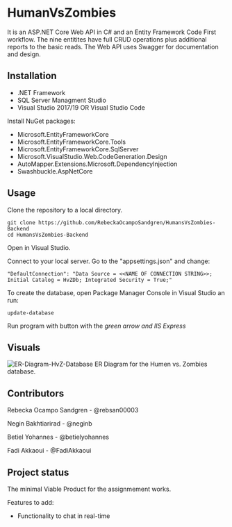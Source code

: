 # HumanVsZombies
It is an ASP.NET Core Web API in C# and an Entity Framework Code First workflow. The nine entitites have full CRUD operations plus additional reports to the basic reads. The Web API uses Swagger for documentation and design.

## Installation

* .NET Framework
* SQL Server Managment Studio
* Visual Studio 2017/19 OR Visual Studio Code

Install NuGet packages:

- Microsoft.EntityFrameworkCore 
- Microsoft.EntityFrameworkCore.Tools
- Microsoft.EntityFrameworkCore.SqlServer
- Microsoft.VisualStudio.Web.CodeGeneration.Design
- AutoMapper.Extensions.Microsoft.DependencyInjection
- Swashbuckle.AspNetCore

## Usage

Clone the repository to a local directory.

    git clone https://github.com/RebeckaOcampoSandgren/HumansVsZombies-Backend
    cd HumansVsZombies-Backend

Open in Visual Studio.

Connect to your local server. Go to the "appsettings.json" and change:

    "DefaultConnection": "Data Source = <<NAME OF CONNECTION STRING>>; Initial Catalog = HvZDb; Integrated Security = True;"

To create the database, open Package Manager Console in Visual Studio an run:

    update-database

Run program with button with the *green arrow and IIS Express*

## Visuals
![ER-Diagram-HvZ-Database](/Diagram/ER-Diagram-HvZ-Database.png)
ER Diagram for the Humen vs. Zombies database.

## Contributors

Rebecka Ocampo Sandgren - @rebsan00003

Negin Bakhtiarirad - @neginb

Betiel Yohannes - @betielyohannes

Fadi Akkaoui - @FadiAkkaoui

## Project status

The minimal Viable Product for the assignmement works.

Features to add:
* Functionality to chat in real-time
